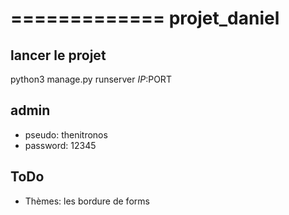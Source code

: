 =============
projet_daniel
=============

lancer le projet
----------------

python3 manage.py runserver $IP:$PORT

admin
----------------
- pseudo: thenitronos
- password: 12345

ToDo
----

- Thèmes: les bordure de forms
